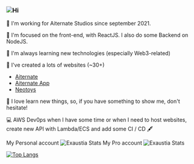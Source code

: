 ### ![Hi](https://cdn.discordapp.com/emojis/958073331536506951.png "Hi")

🔭 I'm working for Aiternate Studios since september 2021. 

🌱 I'm focused on the front-end, with ReactJS. I also do some Backend on NodeJS.

🤗 I'm always learning new technologies (especially Web3-related) 

🤫 I've created a lots of websites (~30+)
- [Aiternate](https://www.aiternate.com/)
- [Aiternate App](https://app.aiternate.com/)
- [Neotoys](https://neotoys.net/)

👯 I love learn new things, so, if you have something to show me, don't hesitate!

💻 AWS Dev0ps when I have some time or when I need to host websites, create new API with Lambda/ECS and add some CI / CD 🖋️


My Personal account
![Exaustia Stats](https://github-readme-stats.vercel.app/api?username=exaustia&show_icons=true&theme=radical&count_private=true)
My Pro account 
![Exaustia Stats](https://github-readme-stats.vercel.app/api?username=Benoit-Ferrer&show_icons=true&theme=radical&count_private=true)

[![Top Langs](https://github-readme-stats.vercel.app/api/top-langs/?username=exaustia&layout=compact&count_private=true)](https://github.com/exaustia/github-readme-stats)

<!--
**Exaustia/Exaustia** is a ✨ _special_ ✨ repository because its `README.md` (this file) appears on your GitHub profile.

Here are some ideas to get you started:

- 🔭 I’m currently working on ...
- 🌱 I’m currently learning ...
- 👯 I’m looking to collaborate on ...
- 🤔 I’m looking for help with ...
- 💬 Ask me about ...
- 📫 How to reach me: ...
- 😄 Pronouns: ...
- ⚡ Fun fact: ...
-->
